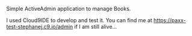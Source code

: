 Simple ActiveAdmin application to manage Books.

I used Cloud9IDE to develop and test it. You can find me at https://paxx-test-stephanej.c9.io/admin if I am still alive...